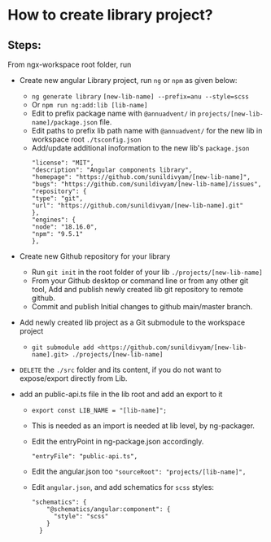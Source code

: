 # How to create library project?

## Steps:

From ngx-workspace root folder, run

- Create new angular Library project, run `ng` or `npm` as given below:
  - `ng generate library` `[new-lib-name] --prefix=anu --style=scss`
  - Or `npm run ng:add:lib [lib-name]`
  - Edit to prefix package name with `@annuadvent/` in `projects/[new-lib-name]/package.json` file.
  - Edit paths to prefix lib path name with `@annuadvent/` for the new lib in workspace root `./tsconfig.json`
  - Add/update additional inoformation to the new lib's `package.json`
    ```
    "license": "MIT",
    "description": "Angular components library",
    "homepage": "https://github.com/sunildivyam/[new-lib-name]",
    "bugs": "https://github.com/sunildivyam/[new-lib-name]/issues",
    "repository": {
    "type": "git",
    "url": "https://github.com/sunildivyam/[new-lib-name].git"
    },
    "engines": {
    "node": "18.16.0",
    "npm": "9.5.1"
    },
    ```
- Create new Github repository for your library
  - Run `git init` in the root folder of your lib `./projects/[new-lib-name]`
  - From your Github desktop or command line or from any other git tool, Add and publish newly created lib git repository to remote github.
  - Commit and publish Initial changes to github main/master branch.
- Add newly created lib project as a Git submodule to the workspace project
  - `git submodule add <https://github.com/sunildivyam/[new-lib-name].git> ./projects/[new-lib-name]`
- `DELETE` the `./src` folder and its content, if you do not want to expose/export directly from Lib.
- add an public-api.ts file in the lib root and add an export to it

  - `export const LIB_NAME = "[lib-name]";`
  - This is needed as an import is needed at lib level, by ng-packager.
  - Edit the entryPoint in ng-package.json accordingly.

    `"entryFile": "public-api.ts",`

  - Edit the angular.json too
    `"sourceRoot": "projects/[lib-name]",`
  - Edit `angular.json`, and add schematics for `scss` styles:

    ```
    "schematics": {
        "@schematics/angular:component": {
          "style": "scss"
        }
      }

    ```
